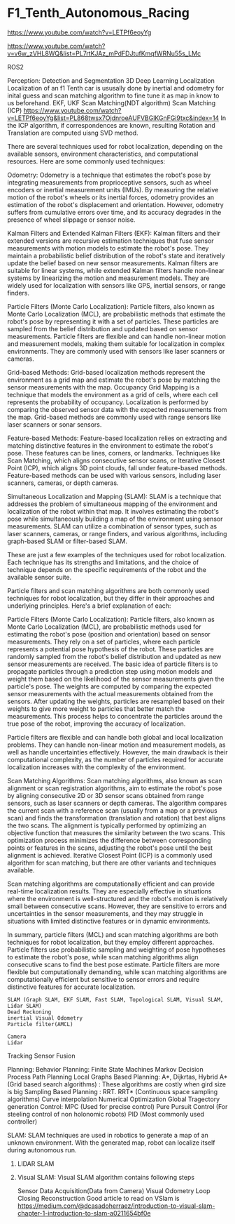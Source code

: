 # F1_Tenth_Autonomous_Racing

https://www.youtube.com/watch?v=LETPf6eoyYg


https://www.youtube.com/watch?v=v6w_zVHL8WQ&list=PL7rtKJAz_mPdFDJtufKmqfWRNu55s_LMc


ROS2

Perception:
  Detection and Segmentation
    3D Deep Learning
  Localization
      Localization of an f1 Tenth car is ususally done by inertial and odometry for inital guess and scan matching algorithm to fine tune it as map in know to us beforehand.
    EKF, UKF
    Scan Matching(NDT algorithm)
    Scan Matching (ICP)
    https://www.youtube.com/watch?v=LETPf6eoyYg&list=PL868twsx7OjdnroeAUFVBGlKGnFGi9txc&index=14
      In the ICP algorithm, if correspondences are known, resulting Rotation and Translation are computed uisng SVD method.
  
There are several techniques used for robot localization, depending on the available sensors, environment characteristics, and computational resources. Here are some commonly used techniques:

Odometry: Odometry is a technique that estimates the robot's pose by integrating measurements from proprioceptive sensors, such as wheel encoders or inertial measurement units (IMUs). By measuring the relative motion of the robot's wheels or its inertial forces, odometry provides an estimation of the robot's displacement and orientation. However, odometry suffers from cumulative errors over time, and its accuracy degrades in the presence of wheel slippage or sensor noise.

Kalman Filters and Extended Kalman Filters (EKF): Kalman filters and their extended versions are recursive estimation techniques that fuse sensor measurements with motion models to estimate the robot's pose. They maintain a probabilistic belief distribution of the robot's state and iteratively update the belief based on new sensor measurements. Kalman filters are suitable for linear systems, while extended Kalman filters handle non-linear systems by linearizing the motion and measurement models. They are widely used for localization with sensors like GPS, inertial sensors, or range finders.

Particle Filters (Monte Carlo Localization): Particle filters, also known as Monte Carlo Localization (MCL), are probabilistic methods that estimate the robot's pose by representing it with a set of particles. These particles are sampled from the belief distribution and updated based on sensor measurements. Particle filters are flexible and can handle non-linear motion and measurement models, making them suitable for localization in complex environments. They are commonly used with sensors like laser scanners or cameras.

Grid-based Methods: Grid-based localization methods represent the environment as a grid map and estimate the robot's pose by matching the sensor measurements with the map. Occupancy Grid Mapping is a technique that models the environment as a grid of cells, where each cell represents the probability of occupancy. Localization is performed by comparing the observed sensor data with the expected measurements from the map. Grid-based methods are commonly used with range sensors like laser scanners or sonar sensors.

Feature-based Methods: Feature-based localization relies on extracting and matching distinctive features in the environment to estimate the robot's pose. These features can be lines, corners, or landmarks. Techniques like Scan Matching, which aligns consecutive sensor scans, or Iterative Closest Point (ICP), which aligns 3D point clouds, fall under feature-based methods. Feature-based methods can be used with various sensors, including laser scanners, cameras, or depth cameras.

Simultaneous Localization and Mapping (SLAM): SLAM is a technique that addresses the problem of simultaneous mapping of the environment and localization of the robot within that map. It involves estimating the robot's pose while simultaneously building a map of the environment using sensor measurements. SLAM can utilize a combination of sensor types, such as laser scanners, cameras, or range finders, and various algorithms, including graph-based SLAM or filter-based SLAM.

These are just a few examples of the techniques used for robot localization. Each technique has its strengths and limitations, and the choice of technique depends on the specific requirements of the robot and the available sensor suite.

Particle filters and scan matching algorithms are both commonly used techniques for robot localization, but they differ in their approaches and underlying principles. Here's a brief explanation of each:

Particle Filters (Monte Carlo Localization):
Particle filters, also known as Monte Carlo Localization (MCL), are probabilistic methods used for estimating the robot's pose (position and orientation) based on sensor measurements. They rely on a set of particles, where each particle represents a potential pose hypothesis of the robot. These particles are randomly sampled from the robot's belief distribution and updated as new sensor measurements are received.
The basic idea of particle filters is to propagate particles through a prediction step using motion models and weight them based on the likelihood of the sensor measurements given the particle's pose. The weights are computed by comparing the expected sensor measurements with the actual measurements obtained from the sensors. After updating the weights, particles are resampled based on their weights to give more weight to particles that better match the measurements. This process helps to concentrate the particles around the true pose of the robot, improving the accuracy of localization.

Particle filters are flexible and can handle both global and local localization problems. They can handle non-linear motion and measurement models, as well as handle uncertainties effectively. However, the main drawback is their computational complexity, as the number of particles required for accurate localization increases with the complexity of the environment.

Scan Matching Algorithms:
Scan matching algorithms, also known as scan alignment or scan registration algorithms, aim to estimate the robot's pose by aligning consecutive 2D or 3D sensor scans obtained from range sensors, such as laser scanners or depth cameras. The algorithm compares the current scan with a reference scan (usually from a map or a previous scan) and finds the transformation (translation and rotation) that best aligns the two scans.
The alignment is typically performed by optimizing an objective function that measures the similarity between the two scans. This optimization process minimizes the difference between corresponding points or features in the scans, adjusting the robot's pose until the best alignment is achieved. Iterative Closest Point (ICP) is a commonly used algorithm for scan matching, but there are other variants and techniques available.

Scan matching algorithms are computationally efficient and can provide real-time localization results. They are especially effective in situations where the environment is well-structured and the robot's motion is relatively small between consecutive scans. However, they are sensitive to errors and uncertainties in the sensor measurements, and they may struggle in situations with limited distinctive features or in dynamic environments.

In summary, particle filters (MCL) and scan matching algorithms are both techniques for robot localization, but they employ different approaches. Particle filters use probabilistic sampling and weighting of pose hypotheses to estimate the robot's pose, while scan matching algorithms align consecutive scans to find the best pose estimate. Particle filters are more flexible but computationally demanding, while scan matching algorithms are computationally efficient but sensitive to sensor errors and require distinctive features for accurate localization.

        
    SLAM (Graph SLAM, EKF SLAM, Fast SLAM, Topological SLAM, Visual SLAM, Lidar SLAM)
    Dead Reckoning
    inertial Visual Odometry
    Particle filter(AMCL)
    
    Camera
    Lidar
  Tracking
  Sensor Fusion
  
Planning:
  Behavior Planning:
    Finite State Machines
    Markov Decision Process
  Path Planning
    Local
      Graphs Based Planning: A*, Dijkrtas, Hybrid A* (Grid based search algorithms) : These algorithms are costly when gird size is big
      Sampling Based Planning : RRT. RRT*   (Continuous space sampling algorithms) 
      Curve interpolation
      Numerical Optimization
    Global
  Tragectory generation
Control:
  MPC (Used for precise control)
  Pure Pursuit Control (For steeling control of non holonomic robots)
  PID (Most commonly used controller)


SLAM:
  SLAM techniques are used in robotics to generate a map of an unknown environment. With the generated map, robot can localize itself during autonomous run.
  1. LIDAR SLAM
  2. Visual SLAM:
     Visual SLAM algorithm contains following steps

     Sensor Data Acquisition(Data from Camera)
     Visual Odometry
     Loop Closing
     Reconstruction
Good article to read on VSlam is
https://medium.com/@dcasadoherraez/introduction-to-visual-slam-chapter-1-introduction-to-slam-a0211654bf0e
     
